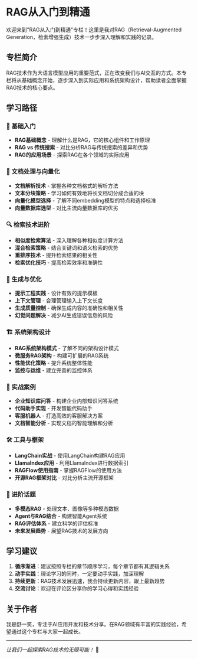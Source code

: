 # RAG从入门到精通

欢迎来到"RAG从入门到精通"专栏！这里是我对RAG（Retrieval-Augmented Generation，检索增强生成）技术一步步深入理解和实践的记录。

## 专栏简介

RAG技术作为大语言模型应用的重要范式，正在改变我们与AI交互的方式。本专栏将从基础概念开始，逐步深入到实际应用和系统架构设计，帮助读者全面掌握RAG技术的核心要点。

## 学习路径

### 🚀 基础入门
- **RAG基础概念** - 理解什么是RAG，它的核心组件和工作原理
- **RAG vs 传统搜索** - 对比分析RAG与传统搜索的差异和优势
- **RAG的应用场景** - 探索RAG在各个领域的实际应用

### 📄 文档处理与向量化
- **文档解析技术** - 掌握各种文档格式的解析方法
- **文本分块策略** - 学习如何有效地将长文档切分成合适的块
- **向量化模型选择** - 了解不同embedding模型的特点和选择标准
- **向量数据库选型** - 对比主流向量数据库的优劣

### 🔍 检索技术进阶
- **相似度检索算法** - 深入理解各种相似度计算方法
- **混合检索策略** - 结合关键词和语义检索的优势
- **重排序技术** - 提升检索结果的相关性
- **检索优化技巧** - 提高检索效率和准确性

### 🤖 生成与优化
- **提示工程实践** - 设计有效的提示模板
- **上下文管理** - 合理管理输入上下文长度
- **生成质量控制** - 确保生成内容的准确性和相关性
- **幻觉问题解决** - 减少AI生成错误信息的风险

### 🏗️ 系统架构设计
- **RAG系统架构模式** - 了解不同的架构设计模式
- **微服务RAG架构** - 构建可扩展的RAG系统
- **性能优化策略** - 提升系统整体性能
- **监控与运维** - 建立完善的监控体系

### 💼 实战案例
- **企业知识库问答** - 构建企业内部知识问答系统
- **代码助手实现** - 开发智能代码助手
- **客服机器人** - 打造高效的客服解决方案
- **文档智能分析** - 实现文档的智能理解和分析

### 🛠️ 工具与框架
- **LangChain实战** - 使用LangChain构建RAG应用
- **LlamaIndex应用** - 利用LlamaIndex进行数据索引
- **RAGFlow使用指南** - 掌握RAGFlow的使用方法
- **开源RAG框架对比** - 对比分析主流开源框架

### 🚀 进阶话题
- **多模态RAG** - 处理文本、图像等多种模态数据
- **Agent与RAG结合** - 构建智能Agent系统
- **RAG评估体系** - 建立科学的评估标准
- **未来发展趋势** - 展望RAG技术的发展方向

## 学习建议

1. **循序渐进**：建议按照专栏的章节顺序学习，每个章节都有其逻辑关系
2. **动手实践**：理论学习的同时，一定要动手实践，加深理解
3. **持续更新**：RAG技术发展迅速，我会持续更新内容，跟上最新趋势
4. **交流讨论**：欢迎在评论区分享你的学习心得和实践经验

## 关于作者

我是舒一笑，专注于AI应用开发和技术分享。在RAG领域有丰富的实践经验，希望通过这个专栏与大家一起成长。

---

*让我们一起探索RAG技术的无限可能！* 🎯
